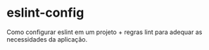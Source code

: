 # eslint-config
Como configurar eslint em um projeto + regras lint para adequar as necessidades da aplicação.
